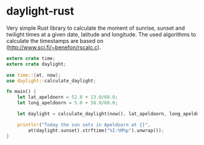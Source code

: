 # daylight-rust

Very simple Rust library to calculate the moment of sunrise, sunset and
twilight times at a given date, latitude and longitude. The used algorithms to
calculate the timestamps are based on (http://www.sci.fi/~benefon/rscalc.c).

```rust
extern crate time;
extern crate daylight;

use time::{at, now};
use daylight::calculate_daylight;

fn main() {
    let lat_apeldoorn = 52.0 + 13.0/60.0;
    let long_apeldoorn = 5.0 + 58.0/60.0;

    let daylight = calculate_daylight(now(), lat_apeldoorn, long_apeldoorn);

    println!("Today the sun sets in Apeldoorn at {}",
        at(daylight.sunset).strftime("%I:%M%p").unwrap());
}
```
